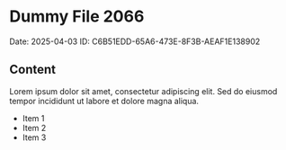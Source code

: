 # Dummy File 2066

Date: 2025-04-03
ID: C6B51EDD-65A6-473E-8F3B-AEAF1E138902

## Content

Lorem ipsum dolor sit amet, consectetur adipiscing elit.
Sed do eiusmod tempor incididunt ut labore et dolore magna aliqua.

* Item 1
* Item 2
* Item 3
